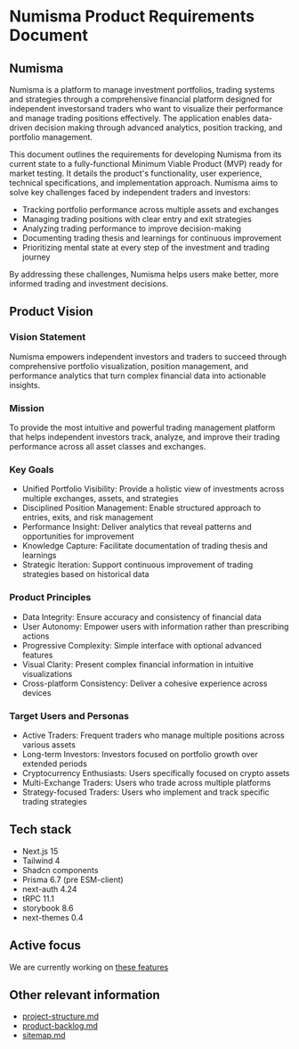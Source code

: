 # Numisma Product Requirements Document

## Numisma

Numisma is a platform to manage investment portfolios, trading systems and
strategies through a comprehensive financial platform designed for independent
investorsand traders who want to visualize their performance and manage trading
positions effectively. The application enables data-driven decision making
through advanced analytics, position tracking, and portfolio management.

This document outlines the requirements for developing Numisma from its current
state to a fully-functional Minimum Viable Product (MVP) ready for market
testing. It details the product's functionality, user experience, technical
specifications, and implementation approach. Numisma aims to solve key
challenges faced by independent traders and investors:

- Tracking portfolio performance across multiple assets and exchanges
- Managing trading positions with clear entry and exit strategies
- Analyzing trading performance to improve decision-making
- Documenting trading thesis and learnings for continuous improvement
- Prioritizing mental state at every step of the investment and trading journey

By addressing these challenges, Numisma helps users make better, more informed
trading and investment decisions.

## Product Vision

### Vision Statement

Numisma empowers independent investors and traders to succeed through
comprehensive portfolio visualization, position management, and performance
analytics that turn complex financial data into actionable insights.

### Mission

To provide the most intuitive and powerful trading management platform that
helps independent investors track, analyze, and improve their trading
performance across all asset classes and exchanges.

### Key Goals

- Unified Portfolio Visibility: Provide a holistic view of investments across
  multiple exchanges, assets, and strategies
- Disciplined Position Management: Enable structured approach to entries, exits,
  and risk management
- Performance Insight: Deliver analytics that reveal patterns and opportunities
  for improvement
- Knowledge Capture: Facilitate documentation of trading thesis and learnings
- Strategic Iteration: Support continuous improvement of trading strategies
  based on historical data

### Product Principles

- Data Integrity: Ensure accuracy and consistency of financial data
- User Autonomy: Empower users with information rather than prescribing actions
- Progressive Complexity: Simple interface with optional advanced features
- Visual Clarity: Present complex financial information in intuitive
  visualizations
- Cross-platform Consistency: Deliver a cohesive experience across devices

### Target Users and Personas

- Active Traders: Frequent traders who manage multiple positions across various
  assets
- Long-term Investors: Investors focused on portfolio growth over extended
  periods
- Cryptocurrency Enthusiasts: Users specifically focused on crypto assets
- Multi-Exchange Traders: Users who trade across multiple platforms
- Strategy-focused Traders: Users who implement and track specific trading
  strategies

## Tech stack

- Next.js 15
- Tailwind 4
- Shadcn components
- Prisma 6.7 (pre ESM-client)
- next-auth 4.24
- tRPC 11.1
- storybook 8.6
- next-themes 0.4

## Active focus

We are currently working on [these features](active-focus.md)

## Other relevant information

- [project-structure.md](project-structure.md)
- [product-backlog.md](product-backlog.md)
- [sitemap.md](sitemap.md)

